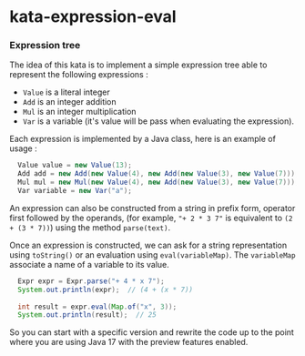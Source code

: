 # kata-expression-eval

### Expression tree

The idea of this kata is to implement a simple expression tree able to represent the following expressions : 
- `Value` is a literal integer
- `Add` is an integer addition
- `Mul` is an integer multiplication
- `Var` is a variable (it's value will be pass when evaluating the expression).

Each expression is implemented by a Java class, here is an example of usage : 
```java
  Value value = new Value(13);
  Add add = new Add(new Value(4), new Add(new Value(3), new Value(7)));
  Mul mul = new Mul(new Value(4), new Add(new Value(3), new Value(7)));
  Var variable = new Var("a");
```

An expression can also be constructed from a string in prefix form, operator first followed by the operands,
(for example, `"+ 2 * 3 7"` is equivalent to `(2 + (3 * 7))`) using the method `parse(text)`.

Once an expression is constructed, we can ask for a string representation using `toString()` or an evaluation
using `eval(variableMap)`. The `variableMap` associate a name of a variable to its value.
```java
  Expr expr = Expr.parse("+ 4 * x 7");
  System.out.println(expr);  // (4 + (x * 7))
        
  int result = expr.eval(Map.of("x", 3));
  System.out.println(result);  // 25
```

So you can start with a specific version and rewrite the code up to the point where you are using Java 17 with the preview features enabled.
